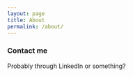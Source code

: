 ```yaml
---
layout: page
title: About
permalink: /about/
---
```


### Contact me

Probably through LinkedIn or something?